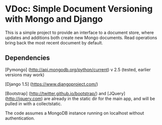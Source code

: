 VDoc: Simple Document Versioning with Mongo and Django
======================================================

This is a simple project to provide an interface to a document store, where updates and additions both create new Mongo documents. Read operations bring back the most recent document by default.

Dependencies
------------

[Pymongo] (http://api.mongodb.org/python/current) v 2.5 (tested, earlier versions may work)

[Django 1.5] (https://www.djangoproject.com/)

[Bootstrap] (http://twitter.github.io/bootstrap/) and [JQuery] (http://jquery.com) are already in the static dir for the main app, and will be pulled in with a collectstatic.

The code assumes a MongoDB instance running on localhost without authentication.
